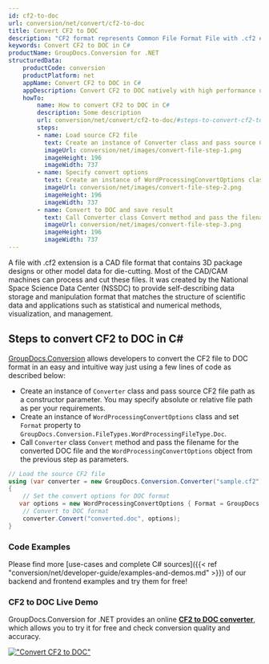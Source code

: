 ```yaml
---
id: cf2-to-doc
url: conversion/net/convert/cf2-to-doc
title: Convert CF2 to DOC
description: "CF2 format represents Common File Format File with .cf2 extension. Learn how to convert CF2 to DOC file programmatically in C# language using GroupDocs.Conversion for .NET library."
keywords: Convert CF2 to DOC in C#
productName: GroupDocs.Conversion for .NET
structuredData:
    productCode: conversion
    productPlatform: net
    appName: Convert CF2 to DOC in C#
    appDescription: Convert CF2 to DOC natively with high performance using C# language and server side GroupDocs.Conversion for .NET APIs, without the use of any software like Microsoft or Open Office.
    howTo:
        name: How to convert CF2 to DOC in C# 
        description: Some description
        url: conversion/net/convert/cf2-to-doc/#steps-to-convert-cf2-to-doc-in-c
        steps:
        - name: Load source CF2 file 
          text: Create an instance of Converter class and pass source CF2 file path as a constructor parameter. You may specify absolute or relative file path as per your requirements. 
          imageUrl: conversion/net/images/convert-file-step-1.png
          imageHeight: 196
          imageWidth: 737
        - name: Specify convert options 
          text: Create an instance of WordProcessingConvertOptions class.
          imageUrl: conversion/net/images/convert-file-step-2.png
          imageHeight: 196
          imageWidth: 737
        - name: Convert to DOC and save result 
          text: Call Converter class Convert method and pass the filename for the converted HTML file and the WordProcessingConvertOptions object from the previous step as parameters.
          imageUrl: conversion/net/images/convert-file-step-3.png
          imageHeight: 196
          imageWidth: 737
---
```


A file with .cf2 extension is a CAD file format that contains 3D package designs or other model data for die-cutting. Most of the CAD/CAM machines can process and cut these files. It was created by the National Space Science Data Center (NSSDC) to provide self-describing data storage and manipulation format that matches the structure of scientific data and applications such as statistical and numerical methods, visualization, and management. 

## Steps to convert CF2 to DOC in C#

[GroupDocs.Conversion](https://products.groupdocs.com/conversion/net) allows developers to convert the CF2 file to DOC format in an easy and intuitive way just using a few lines of code as described below:

* Create an instance of `Converter` class and pass source CF2 file path as a constructor parameter. You may specify absolute or relative file path as per your requirements. 
* Create an instance of `WordProcessingConvertOptions` class and set `Format` property to `GroupDocs.Conversion.FileTypes.WordProcessingFileType.Doc`.
* Call `Converter` class `Convert` method and pass the filename for the converted DOC file and the `WordProcessingConvertOptions` object from the previous step as parameters.

```csharp
// Load the source CF2 file
using (var converter = new GroupDocs.Conversion.Converter("sample.cf2"))
{
    // Set the convert options for DOC format
   var options = new WordProcessingConvertOptions { Format = GroupDocs.Conversion.FileTypes.WordProcessingFileType.Doc };
    // Convert to DOC format
    converter.Convert("converted.doc", options);
}
```

### Code Examples

Please find more [use-cases and complete C# sources]({{< ref "conversion/net/developer-guide/examples-and-demos.md" >}}) of our backend and frontend examples and try them for free!

### CF2 to DOC Live Demo

GroupDocs.Conversion for .NET provides an online [**CF2 to DOC converter**](https://products.groupdocs.app/conversion/cf2-to-doc), which allows you to try it for free and check conversion quality and accuracy.

[!["Convert CF2 to DOC"](conversion/net/images/convert-to-doc/convert-cf2-to-doc.png)](https://products.groupdocs.app/conversion/cf2-to-doc)
